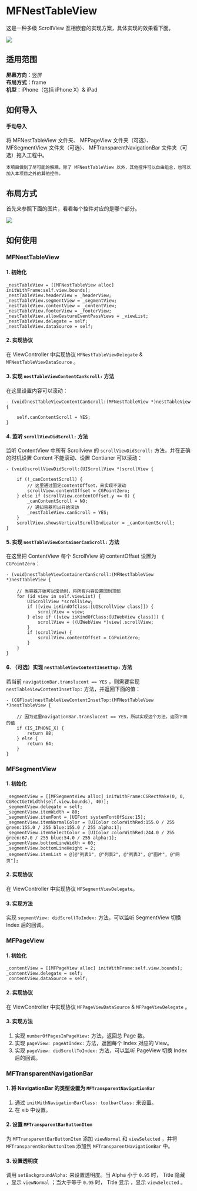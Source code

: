 # MFNestTableView

这是一种多级 ScrollView 互相嵌套的实现方案，具体实现的效果看下面。

![](https://lymanli-1258009115.cos.ap-guangzhou.myqcloud.com/image/github/MFNestTableView/image1.gif)

## 适用范围

**屏幕方向**：竖屏  
**布局方式**：frame  
**机型**：iPhone（包括 iPhone X）& iPad

## 如何导入

#### 手动导入

将 MFNestTableView 文件夹、 MFPageView 文件夹（可选）、 MFSegmentView 文件夹（可选）、 MFTransparentNavigationBar 文件夹（可选）拖入工程中。

`
本项目做到了尽可能的解耦，除了 MFNestTableView 以外，其他控件可以自由组合，也可以加入本项目之外的其他控件。
`

## 布局方式

首先来参照下面的图片，看看每个控件对应的是哪个部分。

![](https://lymanli-1258009115.cos.ap-guangzhou.myqcloud.com/image/github/MFNestTableView/image2.jpg)

## 如何使用

### MFNestTableView

#### 1. 初始化

```objc
_nestTableView = [[MFNestTableView alloc] initWithFrame:self.view.bounds];
_nestTableView.headerView = _headerView;
_nestTableView.segmentView = _segmentView;
_nestTableView.contentView = _contentView;
_nestTableView.footerView = _footerView;
_nestTableView.allowGestureEventPassViews = _viewList;
_nestTableView.delegate = self;
_nestTableView.dataSource = self;
```

#### 2. 实现协议

在 ViewController 中实现协议 `MFNestTableViewDelegate` & `MFNestTableViewDataSource` 。

#### 3. 实现 `nestTableViewContentCanScroll:` 方法

在这里设置内容可以滚动：

```objc
- (void)nestTableViewContentCanScroll:(MFNestTableView *)nestTableView {
    
    self.canContentScroll = YES;
}
```

#### 4. 监听 `scrollViewDidScroll:` 方法

监听 ContentView 中所有 Scrollview 的 `scrollViewDidScroll:` 方法，并在正确的时机设置 Content 不能滚动、设置 Contianer 可以滚动：

```objc
- (void)scrollViewDidScroll:(UIScrollView *)scrollView {
    
    if (!_canContentScroll) {
        // 这里通过固定contentOffset，来实现不滚动
        scrollView.contentOffset = CGPointZero;
    } else if (scrollView.contentOffset.y <= 0) {
        _canContentScroll = NO;
        // 通知容器可以开始滚动
        _nestTableView.canScroll = YES;
    }
    scrollView.showsVerticalScrollIndicator = _canContentScroll;
}
```

#### 5. 实现 `nestTableViewContainerCanScroll:` 方法

在这里把 ContentView 每个 ScrollView 的 contentOffset 设置为 `CGPointZero`：

```objc
- (void)nestTableViewContainerCanScroll:(MFNestTableView *)nestTableView {
 
    // 当容器开始可以滚动时，将所有内容设置回到顶部
    for (id view in self.viewList) {
        UIScrollView *scrollView;
        if ([view isKindOfClass:[UIScrollView class]]) {
            scrollView = view;
        } else if ([view isKindOfClass:[UIWebView class]]) {
            scrollView = ((UIWebView *)view).scrollView;
        }
        if (scrollView) {
            scrollView.contentOffset = CGPointZero;
        }
    }
}
```

#### 6. （可选）实现 `nestTableViewContentInsetTop:` 方法

若当前 `navigationBar.translucent == YES` ，则需要实现 `nestTableViewContentInsetTop:` 方法，并返回下面的值：

```objc
- (CGFloat)nestTableViewContentInsetTop:(MFNestTableView *)nestTableView {
    
    // 因为这里navigationBar.translucent == YES，所以实现这个方法，返回下面的值
    if (IS_IPHONE_X) {
        return 88;
    } else {
        return 64;
    }
}
```

### MFSegmentView

#### 1. 初始化

```objc
_segmentView = [[MFSegmentView alloc] initWithFrame:CGRectMake(0, 0, CGRectGetWidth(self.view.bounds), 40)];
_segmentView.delegate = self;
_segmentView.itemWidth = 80;
_segmentView.itemFont = [UIFont systemFontOfSize:15];
_segmentView.itemNormalColor = [UIColor colorWithRed:155.0 / 255 green:155.0 / 255 blue:155.0 / 255 alpha:1];
_segmentView.itemSelectColor = [UIColor colorWithRed:244.0 / 255 green:67.0 / 255 blue:54.0 / 255 alpha:1];
_segmentView.bottomLineWidth = 60;
_segmentView.bottomLineHeight = 2;
_segmentView.itemList = @[@"列表1", @"列表2", @"列表3", @"图片", @"网页"];
```

#### 2. 实现协议

在 ViewController 中实现协议 `MFSegmentViewDelegate`。

#### 3. 实现方法

实现 `segmentView: didScrollToIndex:` 方法，可以监听 SegmentView 切换 Index 后的回调。

### MFPageView

#### 1. 初始化

```objc
_contentView = [[MFPageView alloc] initWithFrame:self.view.bounds];
_contentView.delegate = self;
_contentView.dataSource = self;
```

#### 2. 实现协议

在 ViewController 中实现协议 `MFPageViewDataSource` & `MFPageViewDelegate` 。

#### 3. 实现方法

1. 实现 `numberOfPagesInPageView:` 方法，返回总 Page 数。
2. 实现 `pageView: pageAtIndex:` 方法，返回每个 Index 对应的 View。
3. 实现 `pageView: didScrollToIndex:` 方法，可以监听 PageView 切换 Index 后的回调。


### MFTransparentNavigationBar


#### 1. 将 NavigationBar 的类型设置为 `MFTransparentNavigationBar`

1. 通过 `initWithNavigationBarClass: toolbarClass:` 来设置。
2. 在 xib 中设置。

#### 2. 设置 `MFTransparentBarButtonItem`

为 `MFTransparentBarButtonItem` 添加 `viewNormal` 和 `viewSelected` ，并将 `MFTransparentBarButtonItem` 添加到 `MFTransparentNavigationBar` 中。

#### 3. 设置透明度 

调用 `setBackgroundAlpha:` 来设置透明度。当 Alpha 小于 `0.95` 时， Title 隐藏 ，显示 `viewNormal` ；当大于等于 `0.95` 时， Title 显示 ，显示 `viewSelected` 。
